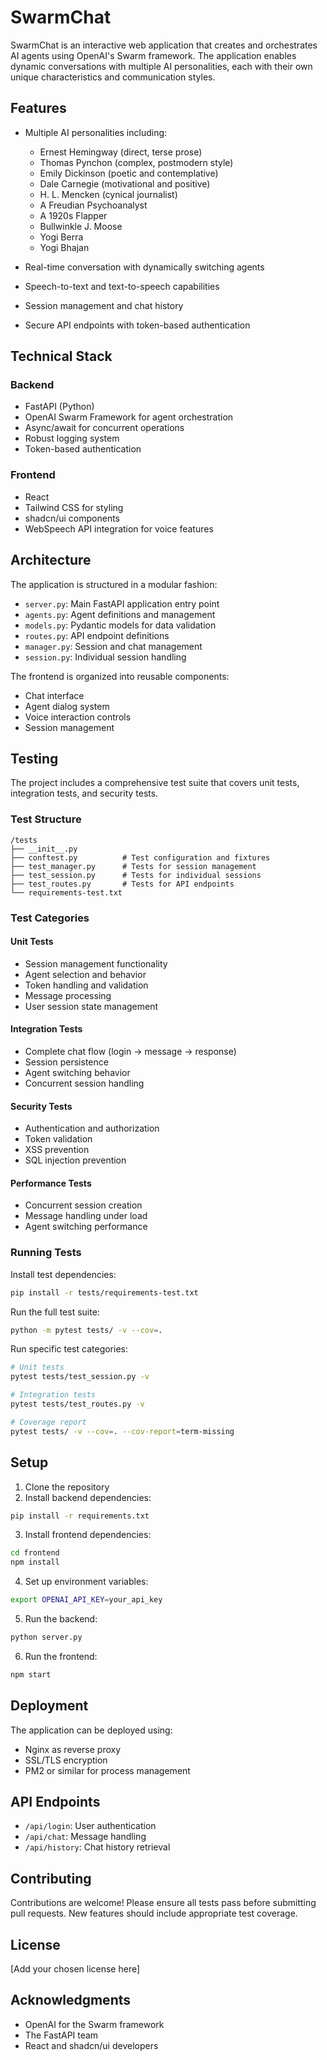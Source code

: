 # SwarmChat

SwarmChat is an interactive web application that creates and orchestrates AI agents using OpenAI's Swarm framework. The application enables dynamic conversations with multiple AI personalities, each with their own unique characteristics and communication styles.

## Features

- Multiple AI personalities including:
  - Ernest Hemingway (direct, terse prose)
  - Thomas Pynchon (complex, postmodern style)
  - Emily Dickinson (poetic and contemplative)
  - Dale Carnegie (motivational and positive)
  - H. L. Mencken (cynical journalist)
  - A Freudian Psychoanalyst
  - A 1920s Flapper
  - Bullwinkle J. Moose
  - Yogi Berra
  - Yogi Bhajan

- Real-time conversation with dynamically switching agents
- Speech-to-text and text-to-speech capabilities
- Session management and chat history
- Secure API endpoints with token-based authentication

## Technical Stack

### Backend
- FastAPI (Python)
- OpenAI Swarm Framework for agent orchestration
- Async/await for concurrent operations
- Robust logging system
- Token-based authentication

### Frontend
- React
- Tailwind CSS for styling
- shadcn/ui components
- WebSpeech API integration for voice features

## Architecture

The application is structured in a modular fashion:

- `server.py`: Main FastAPI application entry point
- `agents.py`: Agent definitions and management
- `models.py`: Pydantic models for data validation
- `routes.py`: API endpoint definitions
- `manager.py`: Session and chat management
- `session.py`: Individual session handling

The frontend is organized into reusable components:
- Chat interface
- Agent dialog system
- Voice interaction controls
- Session management

## Testing

The project includes a comprehensive test suite that covers unit tests, integration tests, and security tests.

### Test Structure
```
/tests
├── __init__.py
├── conftest.py          # Test configuration and fixtures
├── test_manager.py      # Tests for session management
├── test_session.py      # Tests for individual sessions
├── test_routes.py       # Tests for API endpoints
└── requirements-test.txt
```

### Test Categories

#### Unit Tests
- Session management functionality
- Agent selection and behavior
- Token handling and validation
- Message processing
- User session state management

#### Integration Tests
- Complete chat flow (login → message → response)
- Session persistence
- Agent switching behavior
- Concurrent session handling

#### Security Tests
- Authentication and authorization
- Token validation
- XSS prevention
- SQL injection prevention

#### Performance Tests
- Concurrent session creation
- Message handling under load
- Agent switching performance

### Running Tests

Install test dependencies:
```bash
pip install -r tests/requirements-test.txt
```

Run the full test suite:
```bash
python -m pytest tests/ -v --cov=.
```

Run specific test categories:
```bash
# Unit tests
pytest tests/test_session.py -v

# Integration tests
pytest tests/test_routes.py -v

# Coverage report
pytest tests/ -v --cov=. --cov-report=term-missing
```

## Setup

1. Clone the repository
2. Install backend dependencies:
```bash
pip install -r requirements.txt
```
3. Install frontend dependencies:
```bash
cd frontend
npm install
```
4. Set up environment variables:
```bash
export OPENAI_API_KEY=your_api_key
```
5. Run the backend:
```bash
python server.py
```
6. Run the frontend:
```bash
npm start
```

## Deployment

The application can be deployed using:
- Nginx as reverse proxy
- SSL/TLS encryption
- PM2 or similar for process management

## API Endpoints

- `/api/login`: User authentication
- `/api/chat`: Message handling
- `/api/history`: Chat history retrieval

## Contributing

Contributions are welcome! Please ensure all tests pass before submitting pull requests. New features should include appropriate test coverage.

## License

[Add your chosen license here]

## Acknowledgments

- OpenAI for the Swarm framework
- The FastAPI team
- React and shadcn/ui developers
